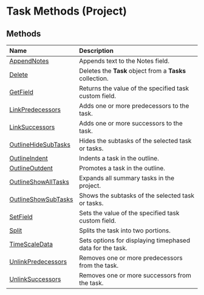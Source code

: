 
# Task Methods (Project)

## Methods



|**Name**|**Description**|
|:-----|:-----|
|[AppendNotes](ab0177cb-c7cd-444f-0d19-9b798eba8b4a.md)|Appends text to the Notes field.|
|[Delete](18129d17-2dc5-1de6-1e16-642bbd191f8f.md)|Deletes the  **Task** object from a **Tasks** collection.|
|[GetField](1e5442d1-e36a-bb1c-253c-a2222a6a2fb5.md)|Returns the value of the specified task custom field.|
|[LinkPredecessors](6aaf3dfc-3f8c-a7a7-9f7f-59bd1d5a50b3.md)|Adds one or more predecessors to the task.|
|[LinkSuccessors](397fff8c-3ff3-4725-2938-fdaecddf624b.md)|Adds one or more successors to the task.|
|[OutlineHideSubTasks](877e8248-3e3f-1816-0799-52fb5cda1d60.md)|Hides the subtasks of the selected task or tasks.|
|[OutlineIndent](84a1a3c4-8511-03d2-df2a-ebdc8defabe9.md)|Indents a task in the outline.|
|[OutlineOutdent](fb7af00b-f802-5991-9cd6-35ba3dc6bcc5.md)|Promotes a task in the outline.|
|[OutlineShowAllTasks](eb6bd9f7-52e4-fb57-b8da-b64f7615c072.md)|Expands all summary tasks in the project.|
|[OutlineShowSubTasks](39c74262-ea6d-2599-5f57-4c259186e303.md)|Shows the subtasks of the selected task or tasks.|
|[SetField](f25de144-79f0-9c19-500a-94708a1b29a1.md)|Sets the value of the specified task custom field.|
|[Split](847c5cfd-a10f-ea6a-aa49-2e2e88d1840e.md)|Splits the task into two portions.|
|[TimeScaleData](58526bce-9ee0-8dce-98ee-a8b8e07175eb.md)|Sets options for displaying timephased data for the task.|
|[UnlinkPredecessors](2ac8703e-d282-d16a-e4b4-44dcd847cc6a.md)|Removes one or more predecessors from the task.|
|[UnlinkSuccessors](ad3148f3-604c-aea9-f592-1f76372dffee.md)|Removes one or more successors from the task.|
